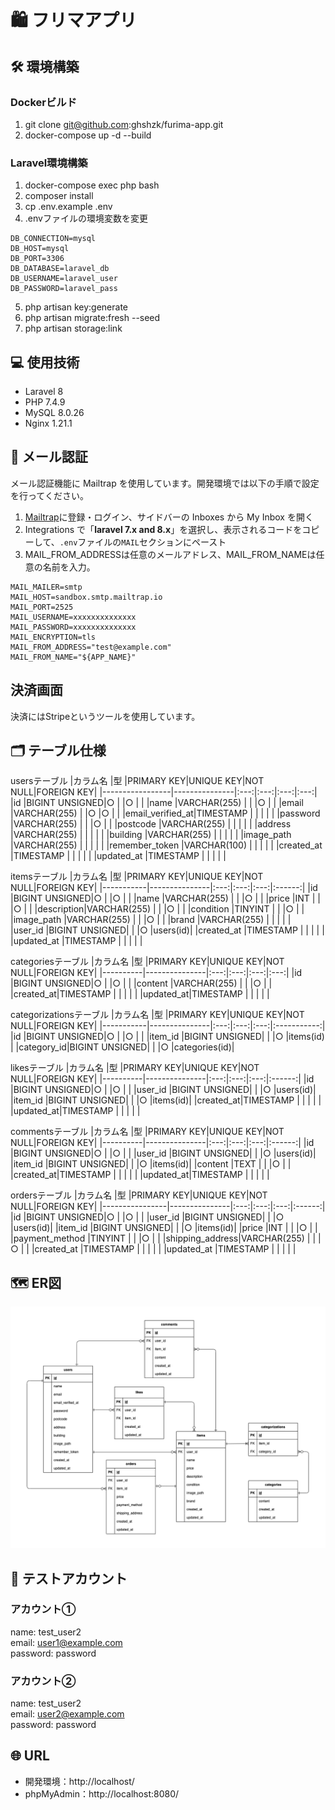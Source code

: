# 🛍 フリマアプリ

## 🛠 環境構築
### Dockerビルド
1. git clone git@github.com:ghshzk/furima-app.git
2. docker-compose up -d --build

### Laravel環境構築
1. docker-compose exec php bash
2. composer install
3. cp .env.example .env
4. .envファイルの環境変数を変更
```
DB_CONNECTION=mysql
DB_HOST=mysql
DB_PORT=3306
DB_DATABASE=laravel_db
DB_USERNAME=laravel_user
DB_PASSWORD=laravel_pass
```
5. php artisan key:generate
6. php artisan migrate:fresh --seed
7. php artisan storage:link

## 💻 使用技術
- Laravel 8
- PHP 7.4.9
- MySQL 8.0.26
- Nginx 1.21.1

## 📧 メール認証
メール認証機能に Mailtrap を使用しています。開発環境では以下の手順で設定を行ってください。
1. [Mailtrap](https://mailtrap.io/)に登録・ログイン、サイドバーの Inboxes から My Inbox を開く
2. Integrations で「**laravel 7.x and 8.x**」を選択し、表示されるコードをコピーして、`.env`ファイルの`MAIL`セクションにペースト
3. MAIL_FROM_ADDRESSは任意のメールアドレス、MAIL_FROM_NAMEは任意の名前を入力。
```
MAIL_MAILER=smtp
MAIL_HOST=sandbox.smtp.mailtrap.io
MAIL_PORT=2525
MAIL_USERNAME=xxxxxxxxxxxxxx
MAIL_PASSWORD=xxxxxxxxxxxxxx
MAIL_ENCRYPTION=tls
MAIL_FROM_ADDRESS="test@example.com"
MAIL_FROM_NAME="${APP_NAME}"
```

## 決済画面
決済にはStripeというツールを使用しています。  


## 🗂 テーブル仕様
usersテーブル
|カラム名          |型      |PRIMARY KEY|UNIQUE KEY|NOT NULL|FOREIGN KEY|
|-----------------|---------------|:---:|:---:|:---:|:---:|
|id               |BIGINT UNSIGNED|○    |     |○   |   |
|name             |VARCHAR(255)   |     |     |○   |   |
|email            |VARCHAR(255)   |     |○    |○   |   |
|email_verified_at|TIMESTAMP      |     |     |    |   |
|password         |VARCHAR(255)   |     |     |○   |   |
|postcode         |VARCHAR(255)   |     |     |    |   |
|address          |VARCHAR(255)   |     |     |    |   |
|building         |VARCHAR(255)   |     |     |    |   |
|image_path       |VARCHAR(255)   |     |     |    |   |
|remember_token   |VARCHAR(100)   |     |     |    |   |
|created_at       |TIMESTAMP      |     |     |    |   |
|updated_at       |TIMESTAMP      |     |     |    |   |

itemsテーブル
|カラム名    |型     |PRIMARY KEY|UNIQUE KEY|NOT NULL|FOREIGN KEY|
|-----------|---------------|:---:|:---:|:---:|:------:|
|id         |BIGINT UNSIGNED|○    |     |○   |         |
|name       |VARCHAR(255)   |     |     |○   |         |
|price      |INT            |     |     |○   |         |
|description|VARCHAR(255)   |     |     |○   |         |
|condition  |TINYINT        |     |     |○   |         |
|image_path |VARCHAR(255)   |     |     |○   |         |
|brand      |VARCHAR(255)   |     |     |    |         |
|user_id    |BIGINT UNSIGNED|     |     |○   |users(id)|
|created_at |TIMESTAMP      |     |     |    |         |
|updated_at |TIMESTAMP      |     |     |    |         |

categoriesテーブル
|カラム名   |型    |PRIMARY KEY|UNIQUE KEY|NOT NULL|FOREIGN KEY|
|----------|---------------|:---:|:---:|:---:|:---:|
|id        |BIGINT UNSIGNED|○    |     |○   |      |
|content   |VARCHAR(255)   |     |     |○   |      |
|created_at|TIMESTAMP      |     |     |    |      |
|updated_at|TIMESTAMP      |     |     |    |      |

categorizationsテーブル
|カラム名    |型    |PRIMARY KEY|UNIQUE KEY|NOT NULL|FOREIGN KEY|
|-----------|---------------|:---:|:---:|:---:|:-----------:|
|id         |BIGINT UNSIGNED|○    |     |○   |              |
|item_id    |BIGINT UNSIGNED|     |     |○   |items(id)     |
|category_id|BIGINT UNSIGNED|     |     |○   |categories(id)|

likesテーブル
|カラム名   |型      |PRIMARY KEY|UNIQUE KEY|NOT NULL|FOREIGN KEY|
|----------|---------------|:---:|:---:|:---:|:------:|
|id        |BIGINT UNSIGNED|○    |     |○   |         |
|user_id   |BIGINT UNSIGNED|     |     |○   |users(id)|
|item_id   |BIGINT UNSIGNED|     |     |○   |items(id)|
|created_at|TIMESTAMP      |     |     |    |         |
|updated_at|TIMESTAMP      |     |     |    |         |

commentsテーブル
|カラム名   |型    |PRIMARY KEY|UNIQUE KEY|NOT NULL|FOREIGN KEY|
|----------|---------------|:---:|:---:|:---:|:------:|
|id        |BIGINT UNSIGNED|○    |     |○   |         |
|user_id   |BIGINT UNSIGNED|     |     |○   |users(id)|
|item_id   |BIGINT UNSIGNED|     |     |○   |items(id)|
|content   |TEXT           |     |     |○   |         |
|created_at|TIMESTAMP      |     |     |    |         |
|updated_at|TIMESTAMP      |     |     |    |         |

ordersテーブル
|カラム名         |型    |PRIMARY KEY|UNIQUE KEY|NOT NULL|FOREIGN KEY|
|----------------|---------------|:---:|:---:|:---:|:------:|
|id              |BIGINT UNSIGNED|○    |     |○   |         |
|user_id         |BIGINT UNSIGNED|     |     |○   |users(id)|
|item_id         |BIGINT UNSIGNED|     |     |○   |items(id)|
|price           |INT            |     |     |○   |         |
|payment_method  |TINYINT        |     |     |○   |         |
|shipping_address|VARCHAR(255)   |     |     |○   |         |
|created_at      |TIMESTAMP      |     |     |    |         |
|updated_at      |TIMESTAMP      |     |     |    |         |

## 🗺 ER図
![ER図](furima-ER.png)

## 🔑 テストアカウント
### アカウント①
name: test_user2\
email: user1@example.com\
password: password

### アカウント②
name: test_user2\
email: user2@example.com\
password: password

## 🌐 URL
- 開発環境：http://localhost/
- phpMyAdmin：http://localhost:8080/